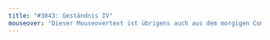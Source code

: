 ```yaml
---
title: "#3043: Geständnis IV"
mouseover: "Dieser Mouseovertext ist übrigens auch aus dem morgigen Comic geklaut."
---
```


